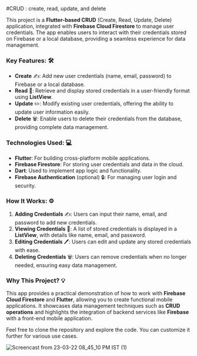 #CRUD :  create, read, update, and delete

This project is a **Flutter-based CRUD** (Create, Read, Update, Delete) application, integrated with **Firebase Cloud Firestore** to manage user credentials. The app enables users to interact with their credentials stored on Firebase or a local database, providing a seamless experience for data management.

### **Key Features:** 🛠️
- **Create** ✍️: Add new user credentials (name, email, password) to Firebase or a local database.
- **Read** 👀: Retrieve and display stored credentials in a user-friendly format using **ListView**.
- **Update** ✏️: Modify existing user credentials, offering the ability to update user information easily.
- **Delete** 🗑️: Enable users to delete their credentials from the database, providing complete data management.

### **Technologies Used:** 💻
- **Flutter**: For building cross-platform mobile applications.
- **Firebase Firestore**: For storing user credentials and data in the cloud.
- **Dart**: Used to implement app logic and functionality.
- **Firebase Authentication** (optional) 🔒: For managing user login and security.

### **How It Works:** ⚙️
1. **Adding Credentials** ✍️: Users can input their name, email, and password to add new credentials.
2. **Viewing Credentials** 📜: A list of stored credentials is displayed in a **ListView**, with details like name, email, and password.
3. **Editing Credentials** 🖊️: Users can edit and update any stored credentials with ease.
4. **Deleting Credentials** 🗑️: Users can remove credentials when no longer needed, ensuring easy data management.

### **Why This Project?** 💡
This app provides a practical demonstration of how to work with **Firebase Cloud Firestore** and **Flutter**, allowing you to create functional mobile applications. It showcases data management techniques such as **CRUD operations** and highlights the integration of backend services like **Firebase** with a front-end mobile application.

Feel free to clone the repository and explore the code. You can customize it further for various use cases.

![Screencast from 23-03-22 08_45_10 PM IST (1)](https://user-images.githubusercontent.com/87010265/159734807-7631426d-596b-40f9-8ed9-b483c15eea78.gif)
